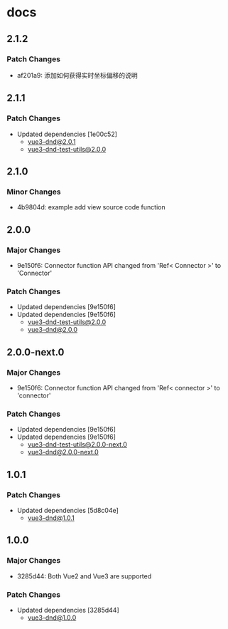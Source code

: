 # docs

## 2.1.2

### Patch Changes

- af201a9: 添加如何获得实时坐标偏移的说明

## 2.1.1

### Patch Changes

- Updated dependencies [1e00c52]
  - vue3-dnd@2.0.1
  - vue3-dnd-test-utils@2.0.0

## 2.1.0

### Minor Changes

- 4b9804d: example add view source code function

## 2.0.0

### Major Changes

- 9e150f6: Connector function API changed from 'Ref< Connector >' to 'Connector'

### Patch Changes

- Updated dependencies [9e150f6]
- Updated dependencies [9e150f6]
  - vue3-dnd-test-utils@2.0.0
  - vue3-dnd@2.0.0

## 2.0.0-next.0

### Major Changes

- 9e150f6: Connector function API changed from 'Ref< connector >' to 'connector'

### Patch Changes

- Updated dependencies [9e150f6]
- Updated dependencies [9e150f6]
  - vue3-dnd-test-utils@2.0.0-next.0
  - vue3-dnd@2.0.0-next.0

## 1.0.1

### Patch Changes

- Updated dependencies [5d8c04e]
  - vue3-dnd@1.0.1

## 1.0.0

### Major Changes

- 3285d44: Both Vue2 and Vue3 are supported

### Patch Changes

- Updated dependencies [3285d44]
  - vue3-dnd@1.0.0
